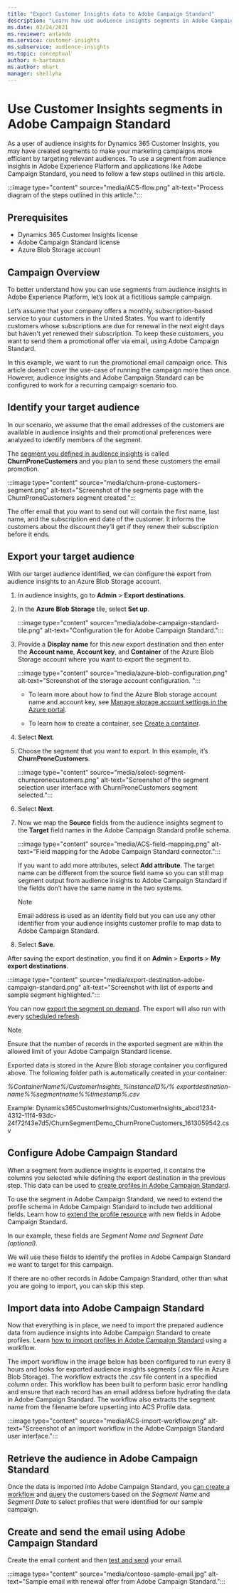 ```yaml
---
title: "Export Customer Insights data to Adobe Campaign Standard"
description: "Learn how use audience insights segments in Adobe Campaign Standard."
ms.date: 02/24/2021
ms.reviewer: antando
ms.service: customer-insights
ms.subservice: audience-insights
ms.topic: conceptual
author: m-hartmann
ms.author: mhart
manager: shellyha
---
```


# Use Customer Insights segments in Adobe Campaign Standard

As a user of audience insights for Dynamics 365 Customer Insights, you may have created segments to make your marketing campaigns more efficient by targeting relevant audiences. To use a segment from audience insights in Adobe Experience Platform and applications like Adobe Campaign Standard, you need to follow a few steps outlined in this article.

:::image type="content" source="media/ACS-flow.png" alt-text="Process diagram of the steps outlined in this article.":::

## Prerequisites

-   Dynamics 365 Customer Insights license
-   Adobe Campaign Standard license
-   Azure Blob Storage account

## Campaign Overview

To better understand how you can use segments from audience insights in Adobe Experience Platform, let’s look at a fictitious sample campaign.

Let’s assume that your company offers a monthly, subscription-based service to your customers in the United States. You want to identify customers whose subscriptions are due for renewal in the next eight days but haven't yet renewed their subscription. To keep these customers, you want to send them a promotional offer via email, using Adobe Campaign Standard.

In this example, we want to run the promotional email campaign once. This article doesn’t cover the use-case of running the campaign more than once. However, audience insights and Adobe Campaign Standard can be configured to work for a recurring campaign scenario too.

## Identify your target audience

In our scenario, we assume that the email addresses of the customers are available in audience insights and their promotional preferences were analyzed to identify members of the segment.

The [segment you defined in audience insights](segments.md) is called **ChurnProneCustomers** and you plan to send these customers the email promotion.

:::image type="content" source="media/churn-prone-customers-segment.png" alt-text="Screenshot of the segments page with the ChurnProneCustomers segment created.":::

The offer email that you want to send out will contain the first name, last name, and the subscription end date of the customer. It informs the customers about the discount they’ll get if they renew their subscription before it ends.

## Export your target audience

With our target audience identified, we can configure the export from audience insights to an Azure Blob Storage account.

1. In audience insights, go to **Admin** > **Export destinations**.

1. In the **Azure Blob Storage** tile, select **Set up**.

   :::image type="content" source="media/adobe-campaign-standard-tile.png" alt-text="Configuration tile for Adobe Campaign Standard.":::

1. Provide a **Display name** for this new export destination and then enter the **Account name**, **Account key**, and **Container** of the Azure Blob Storage account where you want to export the segment to.  
      
   :::image type="content" source="media/azure-blob-configuration.png" alt-text="Screenshot of the storage account configuration. "::: 

   - To learn more about how to find the Azure Blob storage account name and account key, see [Manage storage account settings in the Azure portal](https://docs.microsoft.com/en-us/azure/storage/common/storage-account-manage).

   - To learn how to create a container, see [Create a container](https://docs.microsoft.com/en-us/azure/storage/blobs/storage-quickstart-blobs-portal#create-a-container).

1. Select **Next**.

1. Choose the segment that you want to export. In this example, it’s **ChurnProneCustomers**.

   :::image type="content" source="media/select-segment-churnpronecustomers.png" alt-text="Screenshot of the segment selection user interface with ChurnProneCustomers segment selected.":::

1. Select **Next**.

1. Now we map the **Source** fields from the audience insights segment to the **Target** field names in the Adobe Campaign Standard profile schema.

   :::image type="content" source="media/ACS-field-mapping.png" alt-text="Field mapping for the Adobe Campaign Standard connector.":::

   If you want to add more attributes, select **Add attribute**. The target name can be different from the source field name so you can still map segment output from audience insights to Adobe Campaign Standard if the fields don’t have the same name in the two systems.

   > [!NOTE]
   > Email address is used as an identity field but you can use any other identifier from your audience insights customer profile to map data to Adobe Campaign Standard.

1. Select **Save**.

After saving the export destination, you find it on **Admin** > **Exports** > **My export destinations**.

:::image type="content" source="media/export-destination-adobe-campaign-standard.png" alt-text="Screenshot with list of exports and sample segment highlighted.":::

You can now [export the segment on demand](export-destinations.md#export-data-on-demand). The export will also run with every [scheduled refresh](system.md).

> [!NOTE]
> Ensure that the number of records in the exported segment are within the allowed limit of your Adobe Campaign Standard license.

Exported data is stored in the Azure Blob storage container you configured above. The following folder path is automatically created in your container:

*%ContainerName%/CustomerInsights_%instanceID%/% exportdestination-name%_%segmentname%_%timestamp%.csv*

Example: Dynamics365CustomerInsights/CustomerInsights_abcd1234-4312-11f4-93dc-24f72f43e7d5/ChurnSegmentDemo_ChurnProneCustomers_1613059542.csv

## Configure Adobe Campaign Standard

When a segment from audience insights is exported, it contains the columns you selected while defining the export destination in the previous step. This data can be used to [create profiles in Adobe Campaign Standard](https://experienceleague.adobe.com/docs/campaign-standard/using/profiles-and-audiences/managing-profiles/about-profiles.html#managing-profiles).

To use the segment in Adobe Campaign Standard, we need to extend the profile schema in Adobe Campaign Standard to include two additional fields. Learn how to [extend the profile resource](https://experienceleague.adobe.com/docs/campaign-standard/using/developing/use-cases--extending-resources/extending-the-profile-resource-with-a-new-field.html#developing) with new fields in Adobe Campaign Standard.

In our example, these fields are *Segment Name and Segment Date (optional).*

We will use these fields to identify the profiles in Adobe Campaign Standard we want to target for this campaign.

If there are no other records in Adobe Campaign Standard, other than what you are going to import, you can skip this step.

## Import data into Adobe Campaign Standard

Now that everything is in place, we need to import the prepared audience data from audience insights into Adobe Campaign Standard to create profiles. Learn [how to import profiles in Adobe Campaign Standard](https://experienceleague.adobe.com/docs/campaign-standard/using/profiles-and-audiences/managing-profiles/creating-profiles.html#profiles-and-audiences) using a workflow.

The import workflow in the image below has been configured to run every 8 hours and looks for exported audience insights segments (.csv file in Azure Blob Storage). The workflow extracts the .csv file content in a specified column order. This workflow has been built to perform basic error handling and ensure that each record has an email address before hydrating the data in Adobe Campaign Standard. The workflow also extracts the segment name from the filename before upserting into ACS Profile data.

:::image type="content" source="media/ACS-import-workflow.png" alt-text="Screenshot of an import workflow in the Adobe Campaign Standard user interface.":::

## Retrieve the audience in Adobe Campaign Standard

Once the data is imported into Adobe Campaign Standard, you [can create a workflow](https://experienceleague.adobe.com/docs/campaign-standard/using/managing-processes-and-data/workflow-general-operation/building-a-workflow.html#managing-processes-and-data) and [query](https://experienceleague.adobe.com/docs/campaign-standard/using/managing-processes-and-data/targeting-activities/query.html#managing-processes-and-data) the customers based on the *Segment Name* and *Segment Date* to select profiles that were identified for our sample campaign.

## Create and send the email using Adobe Campaign Standard

Create the email content and then [test and send](https://experienceleague.adobe.com/docs/campaign-standard/using/testing-and-sending/get-started-sending-messages.html#preparing-and-testing-messages) your email.

:::image type="content" source="media/contoso-sample-email.jpg" alt-text="Sample email with renewal offer from Adobe Campaign Standard.":::
